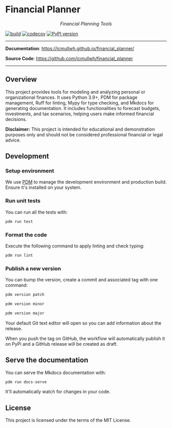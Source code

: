 # Financial Planner

<p align="center">
    <em>Financial Planning Tools</em>
</p>

[![build](https://github.com/jcmullwh/financial_planner/workflows/Build/badge.svg)](https://github.com/jcmullwh/financial_planner/actions)
[![codecov](https://codecov.io/gh/jcmullwh/financial_planner/branch/master/graph/badge.svg)](https://codecov.io/gh/jcmullwh/financial_planner)
[![PyPI version](https://badge.fury.io/py/financial_planner.svg)](https://badge.fury.io/py/financial_planner)

---

**Documentation**: <a href="https://jcmullwh.github.io/financial_planner/" target="_blank">https://jcmullwh.github.io/financial_planner/</a>

**Source Code**: <a href="https://github.com/jcmullwh/financial_planner" target="_blank">https://github.com/jcmullwh/financial_planner</a>

---

## Overview
This project provides tools for modeling and analyzing personal or organizational finances. It uses Python 3.9+, PDM for package management, Ruff for linting, Mypy for type checking, and Mkdocs for generating documentation. It includes functionalities to forecast budgets, investments, and tax scenarios, helping users make informed financial decisions.

**Disclaimer:** This project is intended for educational and demonstration purposes only and should not be considered professional financial or legal advice.

## Development

### Setup environment

We use [PDM](https://pdm.fming.dev/) to manage the development environment and production build. Ensure it's installed on your system.

### Run unit tests

You can run all the tests with:

```bash
pdm run test
```

### Format the code

Execute the following command to apply linting and check typing:

```bash
pdm run lint
```

### Publish a new version

You can bump the version, create a commit and associated tag with one command:

```bash
pdm version patch
```

```bash
pdm version minor
```

```bash
pdm version major
```

Your default Git text editor will open so you can add information about the release.

When you push the tag on GitHub, the workflow will automatically publish it on PyPi and a GitHub release will be created as draft.

## Serve the documentation

You can serve the Mkdocs documentation with:

```bash
pdm run docs-serve
```

It'll automatically watch for changes in your code.

## License

This project is licensed under the terms of the MIT License.

